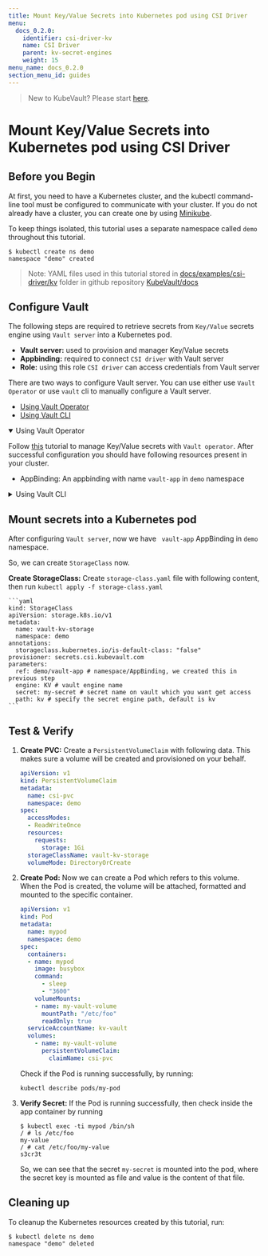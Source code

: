 ```yaml
---
title: Mount Key/Value Secrets into Kubernetes pod using CSI Driver
menu:
  docs_0.2.0:
    identifier: csi-driver-kv
    name: CSI Driver
    parent: kv-secret-engines
    weight: 15
menu_name: docs_0.2.0
section_menu_id: guides
---
```


> New to KubeVault? Please start [here](/docs/concepts/README.md).

# Mount Key/Value Secrets into Kubernetes pod using CSI Driver

## Before you Begin

At first, you need to have a Kubernetes cluster, and the kubectl command-line tool must be configured to communicate with your cluster. If you do not already have a cluster, you can create one by using [Minikube](https://github.com/kubernetes/minikube).

To keep things isolated, this tutorial uses a separate namespace called `demo` throughout this tutorial.

```console
$ kubectl create ns demo
namespace "demo" created
```

>Note: YAML files used in this tutorial stored in [docs/examples/csi-driver/kv](https://github.com/kubevault/docs/tree/master/docs/examples/csi-driver/kv) folder in github repository [KubeVault/docs](https://github.com/kubevault/docs)

## Configure Vault

The following steps are required to retrieve secrets from `Key/Value` secrets engine using `Vault server` into a Kubernetes pod.

- **Vault server:** used to provision and manager Key/Value secrets
- **Appbinding:** required to connect `CSI driver` with Vault server
- **Role:** using this role `CSI driver` can access credentials from Vault server

There are two ways to configure Vault server. You can use either use `Vault Operator` or use `vault` cli to manually configure a Vault server.

<ul class="nav nav-tabs" id="conceptsTab" role="tablist">
  <li class="nav-item">
    <a class="nav-link active" id="operator-tab" data-toggle="tab" href="#operator" role="tab" aria-controls="operator" aria-selected="true">Using Vault Operator</a>
  </li>
  <li class="nav-item">
    <a class="nav-link" id="csi-driver-tab" data-toggle="tab" href="#csi-driver" role="tab" aria-controls="csi-driver" aria-selected="false">Using Vault CLI</a>
  </li>
</ul>
<div class="tab-content" id="conceptsTabContent">
  <details open class="tab-pane fade show active" id="operator" role="tabpanel" aria-labelledby="operator-tab">

<summary>Using Vault Operator</summary>

Follow [this](/docs/guides/secret-engines/kv/overview.md) tutorial to manage Key/Value secrets with `Vault operator`. After successful configuration you should have following resources present in your cluster.

- AppBinding: An appbinding with name `vault-app` in `demo` namespace

</details>
<details class="tab-pane fade" id="csi-driver" role="tabpanel" aria-labelledby="csi-driver-tab">

<summary>Using Vault CLI</summary>

You can use Vault cli to manually configure an existing Vault server. The Vault server may be running inside a Kubernetes cluster or running outside a Kubernetes cluster. If you don't have a Vault server, you can deploy one by running the following command:

    ```console
    $ kubectl apply -f https://github.com/kubevault/docs/raw/0.2.0/docs/examples/csi-driver/vault-install.yaml
    service/vault created
    statefulset.apps/vault created
    ```

To use secret from `KV` engine, you have to do following things.

1. **Enable `KV` Engine:** To enable `KV` secret engine run the following command.

    ```console
    $ vault secrets enable -version=1 kv
    Success! Enabled the kv secrets engine at: kv/
    ```

2. **Create Engine Policy:**  To read secret from engine, we need to create a policy with `read` capability. Create a `policy.hcl` file and write the following content:

    ```yaml
    # capability of get secret
    path "kv/*" {
        capabilities = ["read"]
    }
    ```

    Write this policy into vault naming `test-policy` with following command:

    ```console
    $ vault policy write test-policy policy.hcl
    Success! Uploaded policy: test-policy
    ```

3. **Write Secret on Vault:** Create a secret on vault by running:

    ```console
    $ vault kv put kv/my-secret my-value=s3cr3t
    Success! Data written to: kv/my-secret
    ```

## Configure Cluster

1. **Create Service Account:** Create `service.yaml` file with following content:

      ```yaml
        apiVersion: rbac.authorization.k8s.io/v1beta1
        kind: ClusterRoleBinding
        metadata:
          name: role-tokenreview-binding
          namespace: demo
        roleRef:
          apiGroup: rbac.authorization.k8s.io
          kind: ClusterRole
          name: system:auth-delegator
        subjects:
        - kind: ServiceAccount
          name: kv-vault
          namespace: demo
        ---
        apiVersion: v1
        kind: ServiceAccount
        metadata:
          name: kv-vault
          namespace: demo
      ```

   After that, run `kubectl apply -f service.yaml` to create a service account.

2. **Enable Kubernetes Auth:**  To enable Kubernetes auth backend, we need to extract the token reviewer JWT, Kubernetes CA certificate and Kubernetes host information.

    ```console
    export VAULT_SA_NAME=$(kubectl get sa kv-vault -n demo -o jsonpath="{.secrets[*]['name']}")

    export SA_JWT_TOKEN=$(kubectl get secret $VAULT_SA_NAME -n demo -o jsonpath="{.data.token}" | base64 --decode; echo)

    export SA_CA_CRT=$(kubectl get secret $VAULT_SA_NAME -n demo -o jsonpath="{.data['ca\.crt']}" | base64 --decode; echo)

    export K8S_HOST=<host-ip>
    export K8s_PORT=6443
    ```

    Now, we can enable the Kubernetes authentication backend and create a Vault named role that is attached to this service account. Run:

    ```console
    $ vault auth enable kubernetes
    Success! Enabled Kubernetes auth method at: kubernetes/

    $ vault write auth/kubernetes/config \
        token_reviewer_jwt="$SA_JWT_TOKEN" \
        kubernetes_host="https://$K8S_HOST:$K8s_PORT" \
        kubernetes_ca_cert="$SA_CA_CRT"
    Success! Data written to: auth/kubernetes/config

    $ vault write auth/kubernetes/role/kvrole \
        bound_service_account_names=kv-vault \
        bound_service_account_namespaces=demo \
        policies=test-policy \
        ttl=24h
    Success! Data written to: auth/kubernetes/role/kvrole
    ```

    Here, `kvrole` is the name of the role.

3. **Create AppBinding:** To connect CSI driver with Vault, we need to create an `AppBinding`. First we need to make sure, if `AppBinding` CRD is installed in your cluster by running:

    ```console
    $ kubectl get crd -l app=catalog
    NAME                                          CREATED AT
    appbindings.appcatalog.appscode.com           2018-12-12T06:09:34Z
    ```

    If you don't see that CRD, you can register it via the following command:

    ```console
    kubectl apply -f https://github.com/kmodules/custom-resources/raw/master/api/crds/appbinding.yaml

    ```

    If AppBinding CRD is installed, Create AppBinding with the following data:

    ```yaml
    apiVersion: appcatalog.appscode.com/v1alpha1
    kind: AppBinding
    metadata:
      name: vault-app
      namespace: demo
    spec:
    clientConfig:
      url: http://165.227.190.238:30001 # Replace this with Vault URL
    parameters:
      apiVersion: "kubevault.com/v1alpha1"
      kind: "VaultServerConfiguration"
      usePodServiceAccountForCSIDriver: true
      authPath: "kubernetes"
      policyControllerRole: kvrole # we created this in previous step
    ```

  </details>
</div>

## Mount secrets into a Kubernetes pod

After configuring `Vault server`, now we have ` vault-app` AppBinding in `demo` namespace.

So, we can create `StorageClass` now.

**Create StorageClass:** Create `storage-class.yaml` file with following content, then run `kubectl apply -f storage-class.yaml`

    ```yaml
    kind: StorageClass
    apiVersion: storage.k8s.io/v1
    metadata:
      name: vault-kv-storage
      namespace: demo
    annotations:
      storageclass.kubernetes.io/is-default-class: "false"
    provisioner: secrets.csi.kubevault.com
    parameters:
      ref: demo/vault-app # namespace/AppBinding, we created this in previous step
      engine: KV # vault engine name
      secret: my-secret # secret name on vault which you want get access
      path: kv # specify the secret engine path, default is kv
    ```

## Test & Verify

1. **Create PVC:** Create a `PersistentVolumeClaim` with following data. This makes sure a volume will be created and provisioned on your behalf.

    ```yaml
    apiVersion: v1
    kind: PersistentVolumeClaim
    metadata:
      name: csi-pvc
      namespace: demo
    spec:
      accessModes:
      - ReadWriteOnce
      resources:
        requests:
          storage: 1Gi
      storageClassName: vault-kv-storage
      volumeMode: DirectoryOrCreate
    ```

2. **Create Pod:** Now we can create a Pod which refers to this volume. When the Pod is created, the volume will be attached, formatted and mounted to the specific container.

    ```yaml
    apiVersion: v1
    kind: Pod
    metadata:
      name: mypod
      namespace: demo
    spec:
      containers:
      - name: mypod
        image: busybox
        command:
          - sleep
          - "3600"
        volumeMounts:
        - name: my-vault-volume
          mountPath: "/etc/foo"
          readOnly: true
      serviceAccountName: kv-vault
      volumes:
        - name: my-vault-volume
          persistentVolumeClaim:
            claimName: csi-pvc
    ```

   Check if the Pod is running successfully, by running:

    ```console
    kubectl describe pods/my-pod
    ```

3. **Verify Secret:** If the Pod is running successfully, then check inside the app container by running

    ```console
    $ kubectl exec -ti mypod /bin/sh
    / # ls /etc/foo
    my-value
    / # cat /etc/foo/my-value
    s3cr3t
    ```

   So, we can see that the secret `my-secret` is mounted into the pod, where the secret key is mounted as file and value is the content of that file.

## Cleaning up

To cleanup the Kubernetes resources created by this tutorial, run:

```console
$ kubectl delete ns demo
namespace "demo" deleted
```